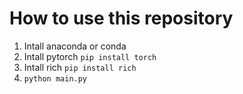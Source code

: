 # How to use this repository

1. Intall anaconda or conda
2. Intall pytorch `pip install torch`
3. Intall rich `pip install rich`
3. `python main.py`
